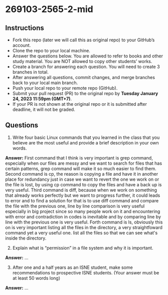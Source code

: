 # 269103-2565-2-mid

## Instructions

- Fork this repo (later we will call this as original repo) to your GitHub’s account. 
- Clone the repo to your local machine.
- Answer the questions below. You are allowed to refer to books and other study material. You are NOT allowed to copy other students’ works. 
- Create a branch for answering each question. You will need to create 3 branches in total.
- After answering all questions, commit changes, and merge branches back to your local main branch.
- Push your local repo to your remote repo (GitHub).
- Submit your pull request (PR) to the original repo by **Tuesday January 24, 2023 11:59pm (GMT+7)**.
- If your PR is not shown at the original repo or it is submitted after deadline, it will not be graded.

## Questions

1. Write four basic Linux commands that you learned in the class that you believe are the most useful and provide a brief description in your own words. 

**Answer:** First command that I think is very important is grep command, especially when our files are messy and we want to search for files that has certain patterns, grep command will make
it so much easier to find them. 
         Second command is cp, the reason is copying a file and have it in another place for redundancy just in case we want to revert the one we work on or the
file is lost, by using cp command to copy the files and have a back up is very useful.
         Third command is diff, because when we work on something that already works perfectly but we want to progress further, it could leads to error and to find a solution for that
is to use diff command and compare the file with the previous one, line by line comparison is very useful especially in big project since so many people work on it and encountering with
error and contradiction in codes is inevitable and by comparing line by line with the previous one is very useful.
         Forth command is ls, obviously this on is very important listing all the files in the directory, a very straightfoward command yet a very useful one. list all the files so that
we can see what's inside the directory.


2. Explain what is “permission” in a file system and why it is important.

**Answer:** ...

3. After one and a half years as an ISNE student, make some recommendations to prospective ISNE students. (Your answer must be at least 50 words long)

**Answer:** ...
